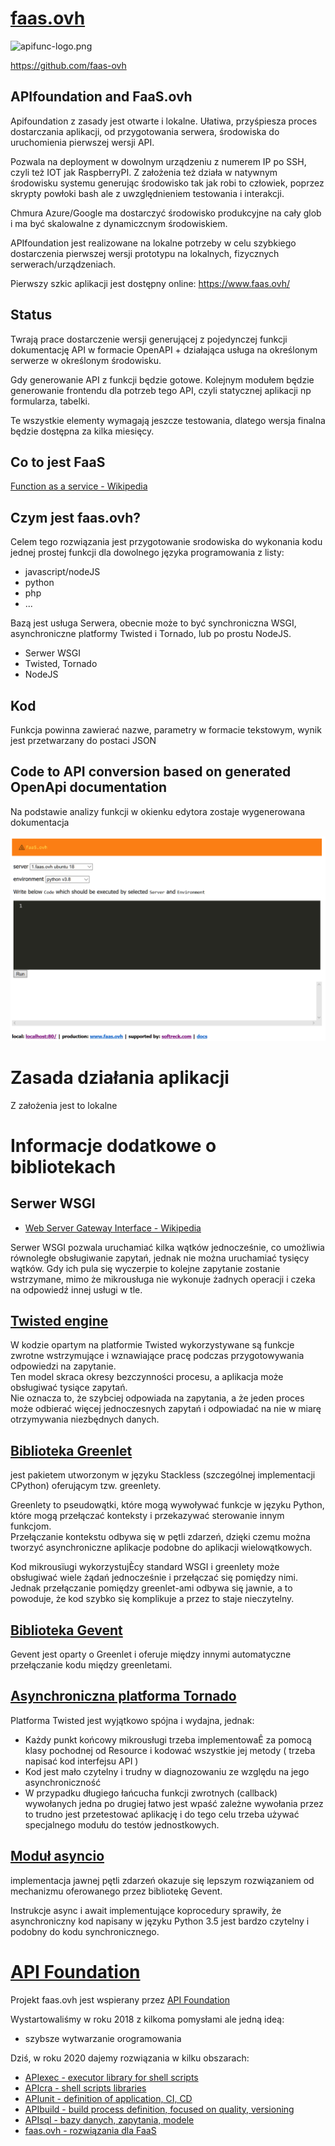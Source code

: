 # [faas.ovh](https://docs.faas.ovh)

![apifunc-logo.png](https://logo.faas.ovh/1/cover.png)

https://github.com/faas-ovh

## APIfoundation and FaaS.ovh

Apifoundation z zasady jest otwarte i lokalne.
Ułatiwa, przyśpiesza proces dostarczania aplikacji, od przygotowania serwera, środowiska do uruchomienia pierwszej wersji API.
 
Pozwala na deployment w dowolnym urządzeniu z numerem IP po SSH, czyli też IOT jak RaspberryPI.
Z założenia też działa w natywnym środowisku systemu generując środowisko tak jak robi to człowiek, poprzez skrypty powłoki bash ale z uwzględnieniem testowania i interakcji.

Chmura Azure/Google ma dostarczyć środowisko produkcyjne na cały glob i ma być skalowalne z dynamiczcnym środowiskiem.

APIfoundation jest realizowane na lokalne potrzeby w celu szybkiego dostarczenia pierwszej wersji prototypu na lokalnych, fizycznych serwerach/urządzeniach.

Pierwszy szkic aplikacji jest dostępny online: https://www.faas.ovh/

## Status

Twrają prace dostarczenie wersji generującej z pojedynczej funkcji dokumentację API w formacie OpenAPI + działająca usługa na określonym serwerze w określonym środowisku. 

Gdy generowanie API z funkcji będzie gotowe.
Kolejnym modułem będzie generowanie frontendu dla potrzeb tego API, czyli statycznej aplikacji np formularza, tabelki.

Te wszystkie elementy wymagają jeszcze testowania, dlatego wersja finalna będzie dostępna za kilka miesięcy. 


## Co to jest FaaS

[Function as a service - Wikipedia](https://en.wikipedia.org/wiki/Function_as_a_service)

## Czym jest faas.ovh?

Celem tego rozwiązania jest przygotowanie srodowiska do wykonania kodu jednej prostej funkcji dla dowolnego języka programowania z listy:
+ javascript/nodeJS
+ python
+ php
+ ...


Bazą jest usługa Serwera, obecnie może to być synchroniczna WSGI, asynchroniczne platformy Twisted i Tornado, lub po prostu NodeJS.

+ Serwer WSGI
+ Twisted, Tornado
+ NodeJS

## Kod
Funkcja powinna zawierać nazwe, parametry w formacie tekstowym, wynik jest przetwarzany do postaci JSON

## Code to API conversion based on generated OpenApi documentation
Na podstawie analizy funkcji w okienku edytora zostaje wygenerowana dokumentacja
  

![scren.png](img/1.png)


# Zasada działania aplikacji

Z założenia jest to lokalne 

# Informacje dodatkowe o bibliotekach
 

## Serwer WSGI
+ [Web Server Gateway Interface - Wikipedia](https://en.wikipedia.org/wiki/Web_Server_Gateway_Interface)

Serwer WSGI pozwala uruchamiać kilka wątków jednocześnie, co umożliwia równoległe obsługiwanie zapytań, jednak nie można uruchamiać tysięcy wątków.  Gdy ich pula się wyczerpie to kolejne zapytanie zostanie wstrzymane, mimo że mikrousługa nie wykonuje żadnych operacji i czeka na odpowiedź innej usługi w tle.


## [Twisted engine](https://twistedmatrix.com/trac/)

W kodzie opartym na platformie Twisted wykorzystywane są funkcje zwrotne wstrzymujące i wznawiające pracę podczas przygotowywania odpowiedzi na zapytanie.  
Ten model skraca okresy bezczynności procesu, a aplikacja może obsługiwać tysiące zapytań.  
Nie oznacza to, że szybciej odpowiada na zapytania, a że jeden proces może odbierać więcej jednoczesnych zapytań i odpowiadać na nie w miarę otrzymywania niezbędnych danych.

## [Biblioteka Greenlet](https://github.com/python-greenlet/greenlet)
jest pakietem utworzonym w języku Stackless (szczególnej implementacji CPython) oferującym tzw. greenlety.

Greenlety to pseudowątki, które mogą wywoływać funkcje w języku Python, które mogą przełączać konteksty i przekazywać sterowanie innym funkcjom.  
Przełączanie kontekstu odbywa się w pętli zdarzeń, dzięki czemu można tworzyć asynchroniczne aplikacje podobne do aplikacji wielowątkowych.


Kod mikrousïugi wykorzystujÈcy standard WSGI i greenlety może obsługiwać wiele żądań jednocześnie i przełączać się pomiędzy nimi.  
Jednak przełączanie pomiędzy greenlet-ami odbywa się jawnie, a to powoduje, że kod szybko się komplikuje a przez to staje nieczytelny.

## [Biblioteka Gevent](https://www.gevent.org)
Gevent jest oparty o Greenlet i oferuje między innymi automatyczne przełączanie kodu między greenletami.

## [Asynchroniczna platforma Tornado](https://www.tornadoweb.org)

Platforma Twisted jest wyjątkowo spójna i wydajna, jednak:
+ Każdy punkt końcowy mikrousługi trzeba implementowaÊ za pomocą klasy pochodnej od Resource i kodować wszystkie jej metody ( trzeba napisać kod interfejsu API )
+ Kod jest mało czytelny i trudny w diagnozowaniu ze względu na jego asynchroniczność
+ W przypadku długiego łańcucha funkcji zwrotnych (callback) wywołanych jedna po drugiej łatwo jest wpaść zależne wywołania przez to trudno jest przetestować aplikację i do tego celu trzeba używać specjalnego modułu do testów jednostkowych.


## [Moduł asyncio](https://docs.python.org/3/library/asyncio.html)

implementacja jawnej pętli zdarzeń okazuje się lepszym rozwiązaniem od mechanizmu oferowanego przez bibliotekę Gevent.

Instrukcje async i await implementujące koprocedury sprawiły, że asynchroniczny kod napisany w języku Python 3.5 jest bardzo czytelny i podobny do kodu synchronicznego.


# [API Foundation](https://www.apifoundation.com)

Projekt faas.ovh jest wspierany przez [API Foundation](https://www.apifoundation.com)

Wystartowaliśmy w roku 2018 z kilkoma pomysłami ale jedną ideą:
+ szybsze wytwarzanie orogramowania

Dziś, w roku 2020 dajemy rozwiązania w kilku obszarach:

+ [APIexec - executor library for shell scripts](https://www.apiexec.com)
+ [APIcra - shell scripts libraries](https://www.apicra.com)
+ [APIunit - definition of application, CI, CD](https://www.apiunit.com)
+ [APIbuild - build process definition, focused on quality, versioning](https://www.apibuild.com)
+ [APIsql - bazy danych, zapytania, modele](https://www.apisql.com)
+ [faas.ovh - rozwiązania dla FaaS](https://www.faas.ovh)
